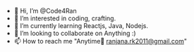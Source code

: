 - 👋 Hi, I’m @Code4Ran
- 👀 I’m interested in coding, crafting.
- 🌱 I’m currently learning Reactjs, Java, Nodejs.
- 💞️ I’m looking to collaborate on Anything :)
- 📫 How to reach me "Anytime👀 ranjana.rk2011@gmail.com"

<!---
Code4Ran/Code4Ran is a ✨ special ✨ repository because its `README.md` (this file) appears on your GitHub profile.
You can click the Preview link to take a look at your changes.
--->

